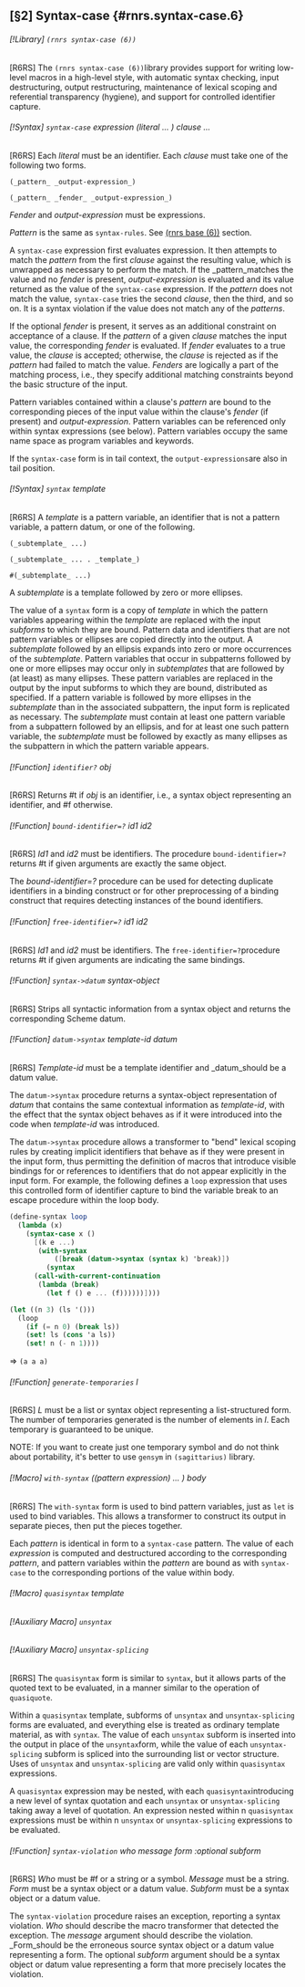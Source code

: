 [§2] Syntax-case {#rnrs.syntax-case.6}
-------------

###### [!Library] `(rnrs syntax-case (6))` 

[R6RS] The `(rnrs syntax-case (6))`library provides support for
writing low-level macros in a high-level style, with automatic syntax checking,
input destructuring, output restructuring, maintenance of lexical scoping and
referential transparency (hygiene), and support for controlled identifier capture.


###### [!Syntax] `syntax-case`  _expression_ _(literal_ _..._ _)_ _clause_ _..._

[R6RS] Each _literal_ must be an identifier. Each _clause_ must take
one of the following two forms.

``(_pattern_ _output-expression_)``

``(_pattern_ _fender_ _output-expression_)``

_Fender_ and _output-expression_ must be expressions.

_Pattern_ is the same as `syntax-rules`. See
[(rnrs base (6))](#rnrs.base.6) section.

A `syntax-case` expression first evaluates expression. It then attempts to
match the _pattern_ from the first _clause_ against the resulting value,
which is unwrapped as necessary to perform the match. If the _pattern_matches the value and no _fender_ is present, _output-expression_ is
evaluated and its value returned as the value of the `syntax-case` expression.
If the _pattern_ does not match the value, `syntax-case` tries the second
_clause_, then the third, and so on. It is a syntax violation if the value
does not match any of the _patterns_.

If the optional _fender_ is present, it serves as an additional constraint on
acceptance of a clause. If the _pattern_ of a given _clause_ matches the
input value, the corresponding _fender_ is evaluated. If _fender_ evaluates
to a true value, the _clause_ is accepted; otherwise, the _clause_ is
rejected as if the _pattern_ had failed to match the value. _Fenders_ are
logically a part of the matching process, i.e., they specify additional matching
constraints beyond the basic structure of the input.

Pattern variables contained within a clause's _pattern_ are bound to the
corresponding pieces of the input value within the clause's _fender_ (if present)
and _output-expression_. Pattern variables can be referenced only within syntax
expressions (see below). Pattern variables occupy the same name space as program
variables and keywords.

If the `syntax-case` form is in tail context, the `output-expressions`are also in tail position.


###### [!Syntax] `syntax`  _template_

[R6RS] A _template_ is a pattern variable, an identifier that is not a
pattern variable, a pattern datum, or one of the following.

``(_subtemplate_ ...)``

``(_subtemplate_ ... . _template_)``

``#(_subtemplate_ ...)``

A _subtemplate_ is a template followed by zero or more ellipses.

The value of a `syntax` form is a copy of _template_ in which the
pattern variables appearing within the _template_ are replaced with the input
_subforms_ to which they are bound. Pattern data and identifiers that are not
pattern variables or ellipses are copied directly into the output. A
_subtemplate_ followed by an ellipsis expands into zero or more occurrences
of the _subtemplate_. Pattern variables that occur in subpatterns followed
by one or more ellipses may occur only in _subtemplates_ that are followed by
(at least) as many ellipses. These pattern variables are replaced in the output
by the input subforms to which they are bound, distributed as specified. If a
pattern variable is followed by more ellipses in the _subtemplate_ than in
the associated subpattern, the input form is replicated as necessary. The
_subtemplate_ must contain at least one pattern variable from a subpattern
followed by an ellipsis, and for at least one such pattern variable, the
_subtemplate_ must be followed by exactly as many ellipses as the subpattern
in which the pattern variable appears.


###### [!Function] `identifier?`  _obj_

[R6RS] Returns #t if _obj_ is an identifier, i.e., a syntax object
representing an identifier, and #f otherwise.


###### [!Function] `bound-identifier=?`  _id1_ _id2_

[R6RS] _Id1_ and _id2_ must be identifiers. The procedure
`bound-identifier=?` returns #t if given arguments are exactly the same object.

The _bound-identifier=?_ procedure can be used for detecting duplicate
identifiers in a binding construct or for other preprocessing of a binding
construct that requires detecting instances of the bound identifiers.


###### [!Function] `free-identifier=?`  _id1_ _id2_

[R6RS] _Id1_ and _id2_ must be identifiers. The `free-identifier=?`procedure returns #t if given arguments are indicating the same bindings.


###### [!Function] `syntax->datum`  _syntax-object_

[R6RS] Strips all syntactic information from a syntax object and returns the
corresponding Scheme datum.


###### [!Function] `datum->syntax`  _template-id_ _datum_

[R6RS] _Template-id_ must be a template identifier and _datum_should be a datum value.

The `datum->syntax` procedure returns a syntax-object representation of
_datum_ that contains the same contextual information as _template-id_,
with the effect that the syntax object behaves as if it were introduced into the
code when _template-id_ was introduced.

The `datum->syntax` procedure allows a transformer to "bend" lexical scoping
rules by creating implicit identifiers that behave as if they were present in the
input form, thus permitting the definition of macros that introduce visible
bindings for or references to identifiers that do not appear explicitly in the
input form. For example, the following defines a `loop` expression that uses
this controlled form of identifier capture to bind the variable break to an escape
procedure within the loop body.

``````````scheme
(define-syntax loop
  (lambda (x)
    (syntax-case x ()
      [(k e ...)
       (with-syntax
           ([break (datum->syntax (syntax k) 'break)])
         (syntax 
	  (call-with-current-continuation
	   (lambda (break)
	     (let f () e ... (f))))))])))

(let ((n 3) (ls '()))
  (loop
    (if (= n 0) (break ls))
    (set! ls (cons 'a ls))
    (set! n (- n 1)))) 
``````````
=> ``(a a a)``



###### [!Function] `generate-temporaries`  _l_

[R6RS] _L_ must be a list or syntax object representing a list-structured
form. The number of temporaries generated is the number of elements in _l_.
Each temporary is guaranteed to be unique.

NOTE: If you want to create just one temporary symbol and do not think about
portability, it's better to use `gensym` in `(sagittarius)` library.


###### [!Macro] `with-syntax`  _((pattern_ _expression)_ _..._ _)_ _body_

[R6RS] The `with-syntax` form is used to bind pattern variables, just
as `let` is used to bind variables. This allows a transformer to construct
its output in separate pieces, then put the pieces together.

Each _pattern_ is identical in form to a `syntax-case` pattern. The
value of each _expression_ is computed and destructured according to the
corresponding _pattern_, and pattern variables within the _pattern_ are
bound as with `syntax-case` to the corresponding portions of the value
within body.


###### [!Macro] `quasisyntax`  _template_
###### [!Auxiliary Macro] `unsyntax` 
###### [!Auxiliary Macro] `unsyntax-splicing` 

[R6RS] The `quasisyntax` form is similar to `syntax`, but it
allows parts of the quoted text to be evaluated, in a manner similar to the
operation of `quasiquote`.

Within a `quasisyntax` template, subforms of `unsyntax` and
`unsyntax-splicing` forms are evaluated, and everything else is treated
as ordinary template material, as with `syntax`. The value of each
`unsyntax` subform is inserted into the output in place of the `unsyntax`form, while the value of each `unsyntax-splicing` subform is spliced into
the surrounding list or vector structure. Uses of `unsyntax` and
`unsyntax-splicing` are valid only within `quasisyntax` expressions.

A `quasisyntax` expression may be nested, with each `quasisyntax`introducing a new level of syntax quotation and each `unsyntax` or
`unsyntax-splicing` taking away a level of quotation. An expression nested
within n `quasisyntax` expressions must be within n `unsyntax` or
`unsyntax-splicing` expressions to be evaluated.


###### [!Function] `syntax-violation`  _who_ _message_ _form_ _:optional_ _subform_

[R6RS] _Who_ must be #f or a string or a symbol. _Message_ must be
a string. _Form_ must be a syntax object or a datum value. _Subform_ must
be a syntax object or a datum value.

The `syntax-violation` procedure raises an exception, reporting a syntax
violation. _Who_ should describe the macro transformer that detected the
exception. The _message_ argument should describe the violation. _Form_should be the erroneous source syntax object or a datum value representing a form.
The optional _subform_ argument should be a syntax object or datum value
representing a form that more precisely locates the violation.


